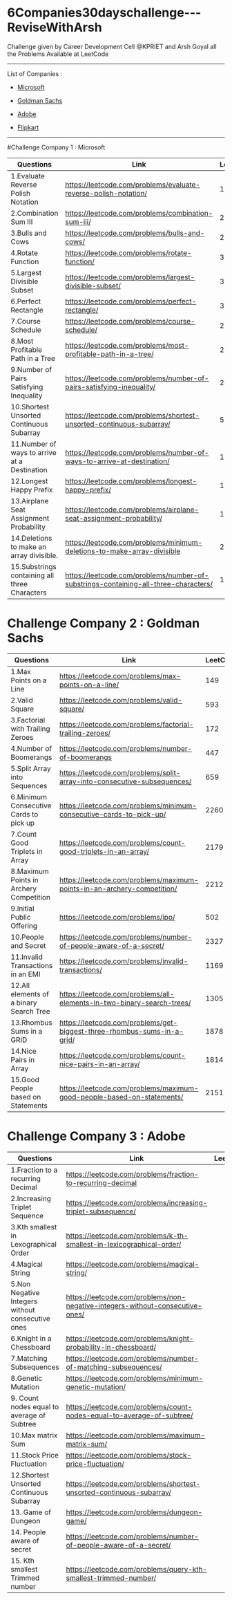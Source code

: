 # 6Companies30dayschallenge---ReviseWithArsh 

Challenge given by Career Development Cell @KPRIET and Arsh Goyal all the Problems Available at LeetCode

***********************************************************************************************************************************************************************
List of Companies : 
* [Microsoft](https://github.com/Aarifmedharsha/6_Companies_30_days_challenge/tree/main/Microsoft)

* [Goldman Sachs](https://github.com/Aarifmedharsha/6_Companies_30_days_challenge/tree/main/Goldman%20Sachs)

* [Adobe](https://github.com/Aarifmedharsha/6Companies30dayschallenge/tree/main/Adobe)

* [Flipkart](https://github.com/Aarifmedharsha/6Companies30dayschallenge/tree/main/Flipkart)
***********************************************************************************************************************************************************************
#Challenge Company 1 : Microsoft

| Questions                                   | Link                                                                                | LeetCode |
| --------------------------------------------| ------------------------------------------------------------------------------------| ---------|
|1.Evaluate Reverse Polish Notation           | https://leetcode.com/problems/evaluate-reverse-polish-notation/                     | 151      
|2.Combination Sum III                        | https://leetcode.com/problems/combination-sum-iii/                                  | 216      
|3.Bulls and Cows                             | https://leetcode.com/problems/bulls-and-cows/                                       | 299
|4.Rotate Function                            | https://leetcode.com/problems/rotate-function/                                      | 396
|5.Largest Divisible Subset                   | https://leetcode.com/problems/largest-divisible-subset/                             | 368
|6.Perfect Rectangle                          | https://leetcode.com/problems/perfect-rectangle/                                    | 391
|7.Course Schedule                            | https://leetcode.com/problems/course-schedule/                                      | 207
|8.Most Profitable Path in a Tree             | https://leetcode.com/problems/most-profitable-path-in-a-tree/                       | 2467
|9.Number of Pairs Satisfying Inequality      | https://leetcode.com/problems/number-of-pairs-satisfying-inequality/                | 2426
|10.Shortest Unsorted Continuous Subarray     | https://leetcode.com/problems/shortest-unsorted-continuous-subarray/                | 581
|11.Number of ways to arrive at a Destination | https://leetcode.com/problems/number-of-ways-to-arrive-at-destination/              | 1976
|12.Longest Happy Prefix                      | https://leetcode.com/problems/longest-happy-prefix/                                 | 1392
|13.Airplane Seat Assignment Probability      | https://leetcode.com/problems/airplane-seat-assignment-probability/                 | 1227
|14.Deletions to make an array divisible.     | https://leetcode.com/problems/minimum-deletions-to-make-array-divisible             | 2344
|15.Substrings containing all three Characters| https://leetcode.com/problems/number-of-substrings-containing-all-three-characters/ | 1358

# Challenge Company 2 : Goldman Sachs

| Questions                                   | Link                                                                                | LeetCode |
| --------------------------------------------| ------------------------------------------------------------------------------------| ---------|
|1.Max Points on a Line                       | https://leetcode.com/problems/max-points-on-a-line/                                 | 149
|2.Valid Square                               | https://leetcode.com/problems/valid-square/                                         | 593
|3.Factorial with Trailing Zeroes             | https://leetcode.com/problems/factorial-trailing-zeroes/                            | 172
|4.Number of Boomerangs                       | https://leetcode.com/problems/number-of-boomerangs                                  | 447
|5.Split Array into Sequences                 | https://leetcode.com/problems/split-array-into-consecutive-subsequences/            | 659
|6.Minimum Consecutive Cards to pick up       | https://leetcode.com/problems/minimum-consecutive-cards-to-pick-up/                 | 2260
|7.Count Good Triplets in Array               | https://leetcode.com/problems/count-good-triplets-in-an-array/                      | 2179
|8.Maximum Points in Archery Competition      | https://leetcode.com/problems/maximum-points-in-an-archery-competition/             | 2212
|9.Initial Public Offering                    | https://leetcode.com/problems/ipo/                                                  | 502
|10.People and Secret                         | https://leetcode.com/problems/number-of-people-aware-of-a-secret/                   | 2327
|11.Invalid Transactions in an EMI            | https://leetcode.com/problems/invalid-transactions/                                 | 1169
|12.All elements of a binary Search Tree      | https://leetcode.com/problems/all-elements-in-two-binary-search-trees/              | 1305
|13.Rhombus Sums in a GRID                    | https://leetcode.com/problems/get-biggest-three-rhombus-sums-in-a-grid/             | 1878
|14.Nice Pairs in Array                       | https://leetcode.com/problems/count-nice-pairs-in-an-array/                         | 1814
|15.Good People based on Statements           | https://leetcode.com/problems/maximum-good-people-based-on-statements/              | 2151

# Challenge Company 3 : Adobe

| Questions                                         | Link                                                                                        | LeetCode |
| --------------------------------------------------| --------------------------------------------------------------------------------------------| ---------|
|1.Fraction to a recurring Decimal                  | https://leetcode.com/problems/fraction-to-recurring-decimal                                 |
|2.Increasing Triplet Sequence                      | https://leetcode.com/problems/increasing-triplet-subsequence/                               |
|3.Kth smallest in Lexographical Order              | https://leetcode.com/problems/k-th-smallest-in-lexicographical-order/                       |
|4.Magical String                                   | https://leetcode.com/problems/magical-string/                                               |
|5.Non Negative Integers without consecutive ones   | https://leetcode.com/problems/non-negative-integers-without-consecutive-ones/               |
|6.Knight in a Chessboard                           | https://leetcode.com/problems/knight-probability-in-chessboard/                             |
|7.Matching Subsequences                            | https://leetcode.com/problems/number-of-matching-subsequences/                              |
|8.Genetic Mutation                                 | https://leetcode.com/problems/minimum-genetic-mutation/                                     |
|9. Count  nodes equal to average of Subtree        | https://leetcode.com/problems/count-nodes-equal-to-average-of-subtree/                      |
|10.Max matrix Sum                                  | https://leetcode.com/problems/maximum-matrix-sum/                                           |
|11.Stock Price Fluctuation                         | https://leetcode.com/problems/stock-price-fluctuation/                                      |
|12.Shortest Unsorted Continuous Subarray           | https://leetcode.com/problems/shortest-unsorted-continuous-subarray/                        |
|13. Game of Dungeon                                | https://leetcode.com/problems/dungeon-game/                                                 |
|14. People aware of secret                         | https://leetcode.com/problems/number-of-people-aware-of-a-secret/                           |
|15. Kth smallest Trimmed number                    | https://leetcode.com/problems/query-kth-smallest-trimmed-number/                            | 
